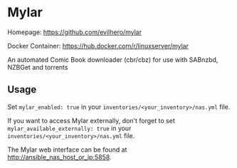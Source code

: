 # Mylar

Homepage: <https://github.com/evilhero/mylar>

Docker Container: <https://hub.docker.com/r/linuxserver/mylar>

An automated Comic Book downloader (cbr/cbz) for use with SABnzbd, NZBGet and torrents

## Usage

Set `mylar_enabled: true` in your `inventories/<your_inventory>/nas.yml` file.

If you want to access Mylar externally, don't forget to set `mylar_available_externally: true` in your `inventories/<your_inventory>/nas.yml` file.

The Mylar web interface can be found at <http://ansible_nas_host_or_ip:5858>.
